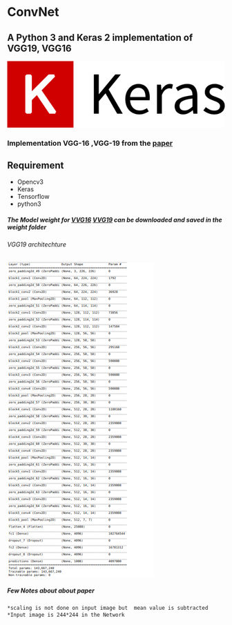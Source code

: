 # ConvNet 

## A Python 3 and Keras 2 implementation of VGG19, VGG16 
![alt text](https://github.com/anmesh-vicky/ConvNet/blob/master/keras.png)


### Implementation VGG-16 ,VGG-19  from the [paper](https://arxiv.org/pdf/1409.1556.pdf)

## Requirement
* Opencv3
* Keras
* Tensorflow
* python3

##### The Model weight for [VVG16](https://github.com/fchollet/deep-learning-models/releases/download/v0.1/vgg16_weights_th_dim_ordering_th_kernels.h5) [VVG19](https://github.com/fchollet/deep-learning-models/releases/download/v0.1/vgg19_weights_th_dim_ordering_th_kernels.h5) can be downloaded and saved in the weight folder

###### VGG19 architechture 

![alt text](https://github.com/anmesh-vicky/ConvNet/blob/master/VGG19.png)

##### Few Notes about about paper
	*scaling is not done on input image but  mean value is subtracted
	*Input image is 244*244 in the Network
	